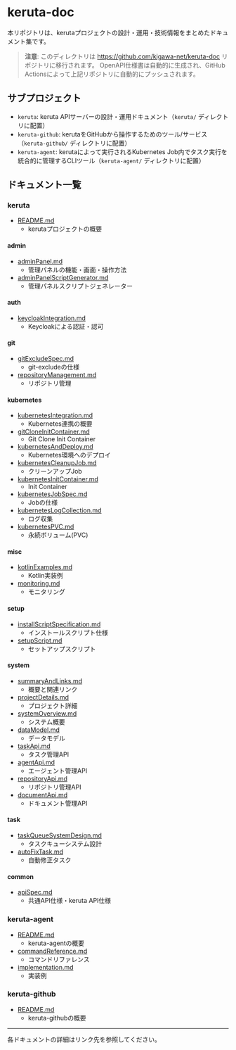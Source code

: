 # keruta-doc

本リポジトリは、kerutaプロジェクトの設計・運用・技術情報をまとめたドキュメント集です。

> **注意**: このディレクトリは https://github.com/kigawa-net/keruta-doc リポジトリに移行されます。
> OpenAPI仕様書は自動的に生成され、GitHub Actionsによって上記リポジトリに自動的にプッシュされます。

## サブプロジェクト
- `keruta`: keruta APIサーバーの設計・運用ドキュメント（`keruta/` ディレクトリに配置）
- `keruta-github`: kerutaをGitHubから操作するためのツール/サービス（`keruta-github/` ディレクトリに配置）
- `keruta-agent`: kerutaによって実行されるKubernetes Job内でタスク実行を統合的に管理するCLIツール（`keruta-agent/` ディレクトリに配置）

## ドキュメント一覧

### keruta

- [README.md](keruta-api/README.md)
  - kerutaプロジェクトの概要

#### admin
- [adminPanel.md](keruta-admin/adminPanel.md)
  - 管理パネルの機能・画面・操作方法
- [adminPanelScriptGenerator.md](keruta-admin/adminPanelScriptGenerator.md)
  - 管理パネルスクリプトジェネレーター

#### auth
- [keycloakIntegration.md](keruta-api/auth/keycloakIntegration.md)
  - Keycloakによる認証・認可

#### git
- [gitExcludeSpec.md](keruta-api/git/gitExcludeSpec.md)
  - git-excludeの仕様
- [repositoryManagement.md](keruta-api/git/repositoryManagement.md)
  - リポジトリ管理

#### kubernetes
- [kubernetesIntegration.md](keruta-api/kubernetes/kubernetesIntegration.md)
  - Kubernetes連携の概要
- [gitCloneInitContainer.md](keruta-api/kubernetes/gitCloneInitContainer.md)
  - Git Clone Init Container
- [kubernetesAndDeploy.md](keruta-api/kubernetes/kubernetesAndDeploy.md)
  - Kubernetes環境へのデプロイ
- [kubernetesCleanupJob.md](keruta-api/kubernetes/kubernetesCleanupJob.md)
  - クリーンアップJob
- [kubernetesInitContainer.md](keruta-api/kubernetes/kubernetesInitContainer.md)
  - Init Container
- [kubernetesJobSpec.md](keruta-api/kubernetes/kubernetesJobSpec.md)
  - Jobの仕様
- [kubernetesLogCollection.md](keruta-api/kubernetes/kubernetesLogCollection.md)
  - ログ収集
- [kubernetesPVC.md](keruta-api/kubernetes/kubernetesPVC.md)
  - 永続ボリューム(PVC)

#### misc
- [kotlinExamples.md](keruta-api/misc/kotlinExamples.md)
  - Kotlin実装例
- [monitoring.md](keruta-api/misc/monitoring.md)
  - モニタリング

#### setup
- [installScriptSpecification.md](keruta-api/setup/installScriptSpecification.md)
  - インストールスクリプト仕様
- [setupScript.md](keruta-api/setup/setupScript.md)
  - セットアップスクリプト

#### system
- [summaryAndLinks.md](keruta-api/system/summaryAndLinks.md)
  - 概要と関連リンク
- [projectDetails.md](keruta-api/system/projectDetails.md)
  - プロジェクト詳細
- [systemOverview.md](keruta-api/system/systemOverview.md)
  - システム概要
- [dataModel.md](keruta-api/system/dataModel.md)
  - データモデル
- [taskApi.md](keruta-api/system/api/taskApi.md)
  - タスク管理API
- [agentApi.md](keruta-api/system/api/agentApi.md)
  - エージェント管理API
- [repositoryApi.md](keruta-api/system/api/repositoryApi.md)
  - リポジトリ管理API
- [documentApi.md](keruta-api/system/api/documentApi.md)
  - ドキュメント管理API

#### task
- [taskQueueSystemDesign.md](keruta-api/task/taskQueueSystemDesign.md)
  - タスクキューシステム設計
- [autoFixTask.md](keruta-api/task/autoFixTask.md)
  - 自動修正タスク

#### common
- [apiSpec.md](common/apiSpec.md)
  - 共通API仕様・keruta API仕様

### keruta-agent

- [README.md](keruta-agent/README.md)
  - keruta-agentの概要
- [commandReference.md](keruta-agent/commandReference.md)
  - コマンドリファレンス
- [implementation.md](keruta-agent/implementation.md)
  - 実装例

### keruta-github

- [README.md](keruta-github/README.md)
  - keruta-githubの概要

---

各ドキュメントの詳細はリンク先を参照してください。
